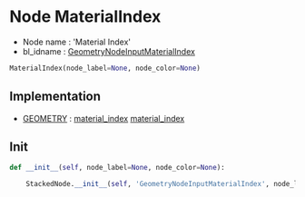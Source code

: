 # Node MaterialIndex

- Node name : 'Material Index'
- bl_idname : [GeometryNodeInputMaterialIndex](https://docs.blender.org/api/current/bpy.types.GeometryNodeInputMaterialIndex.html)


``` python
MaterialIndex(node_label=None, node_color=None)
```
## Implementation

- [GEOMETRY](/docs/GeoNodes/socket_GEOMETRY.md) : [material_index](/docs/GeoNodes/socket_GEOMETRY.md#material_index) [material_index](/docs/GeoNodes/socket_GEOMETRY.md#material_index)

## Init

``` python
def __init__(self, node_label=None, node_color=None):

    StackedNode.__init__(self, 'GeometryNodeInputMaterialIndex', node_label=node_label, node_color=node_color)
```
